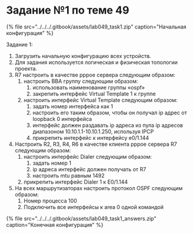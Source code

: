 # Задание №1 по теме 49

{% file src="../../../.gitbook/assets/lab049\_task1.zip" caption="Начальная конфигурация" %}

Задание 1:

1. Загрузить начальную конфигурацию всех устройств.
2. Для задания используется логическая и физическая топологии проекта.
3. R7 настроить в качестве pppoe сервера следующим образом:
   1. настроить BBA группу следующим образом:
      1. использовать наименование группы «ospf»
      2. закрепить интерфейс Virtual Template 1 к группе
   2. настроить интерфейс Virtual Template следующим образом:
      1. задать номер интерфейса как 1
      2. настроить его таким образом, чтобы он получал ip адрес от loopback 0 интерфейса
      3. интерфейс должен раздавать ip адреса из пула ip адресов диапазоном 10.10.1.1-10.10.1.250, используя IPCP
      4. прикрепить интерфейс к интерфейсу e0/1.144
4. Настроить R2, R3, R4, R6 в качестве клиента pppoe сервера R7 следующим образом:
   1. настроить интерфейс Dialer следующим образом:
      1. задать номер 1
      2. ip адреса интерфейс должен получать от R7
      3. настроить mtu равным 1492
   2. прикрепить интерфейс Dialer 1 к E0/1.144
5. На всех маршрутизаторах настроить протокол OSPF следующим образом:
   1. Номер процесса 100
   2. Подключить все интерфейсы к area 0 одной командой

{% file src="../../../.gitbook/assets/lab049\_task1\_answers.zip" caption="Конечная конфигурация" %}

